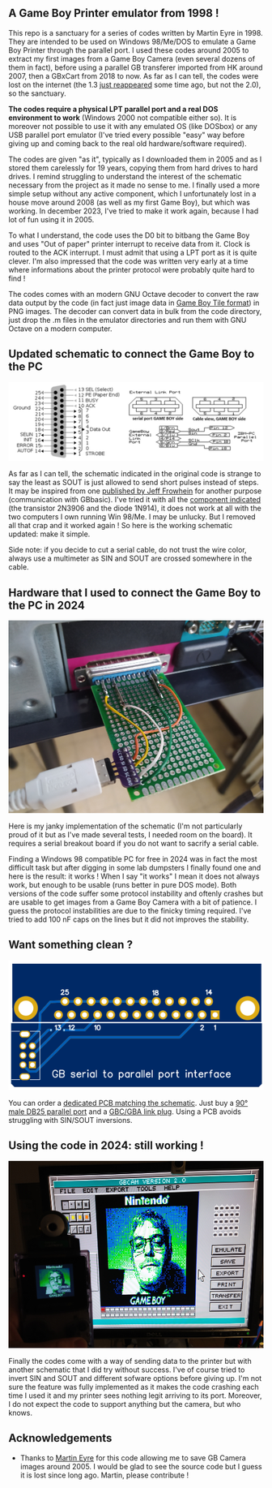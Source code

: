 ## A Game Boy Printer emulator from 1998 !

This repo is a sanctuary for a series of codes written by Martin Eyre in 1998. They are intended to be used on Windows 98/Me/DOS to emulate a Game Boy Printer through the parallel port. I used these codes around 2005 to extract my first images from a Game Boy Camera (even several dozens of them in fact), before using a parallel GB transferer imported from HK around 2007, then a GBxCart from 2018 to now. As far as I can tell, the codes were lost on the internet (the 1.3 [just reappeared](https://www.gamebrew.org/wiki/Gameboy_Printer_Emulator_GB) some time ago, but not the 2.0), so the sanctuary.

**The codes require a physical LPT parallel port and a real DOS environment to work** (Windows 2000 not compatible either so). It is moreover not possible to use it with any emulated OS (like DOSbox) or any USB parallel port emulator (I've tried every possible "easy" way before giving up and coming back to the real old hardware/software required).

The codes are given "as it", typically as I downloaded them in 2005 and as I stored them carelessly for 19 years, copying them from hard drives to hard drives. I remind struggling to understand the interest of the schematic necessary from the project as it made no sense to me. I finally used a more simple setup without any active component, which I unfortunately lost in a house move around 2008 (as well as my first Game Boy), but which was working. In december 2023, I've tried to make it work again, because I had lot of fun using it in 2005.

To what I understand, the code uses the D0 bit to bitbang the Game Boy and uses "Out of paper" printer interrupt to receive data from it. Clock is routed to the ACK interrupt. I must admit that using a LPT port as it is quite clever. I'm also impressed that the code was written very early at a time where informations about the printer protocol were probably quite hard to find !

The codes comes with an modern GNU Octave decoder to convert the raw data output by the code (in fact just image data in [Game Boy Tile format](https://www.huderlem.com/demos/gameboy2bpp.html)) in PNG images. The decoder can convert data in bulk from the code directory, just drop the .m files in the emulator directories and run them with GNU Octave on a modern computer.

## Updated schematic to connect the Game Boy to the PC

![Hardware](Pictures/Pinout_2024.png)

As far as I can tell, the schematic indicated in the original code is strange to say the least as SOUT is just allowed to send short pulses instead of steps. It may be inspired from one [published by Jeff Frowhein](https://www.devrs.com/gb/files/hardware.html) for another purpose (communication with GBbasic). I've tried it with all the [component indicated](https://www.devrs.com/gb/files/gb2pp7.gif) (the transistor 2N3906 and the diode 1N914), it does not work at all with the two computers I own running Win 98/Me. I may be unlucky. But I removed all that crap and it worked again ! So here is the working schematic updated: make it simple.

Side note: if you decide to cut a serial cable, do not trust the wire color, always use a multimeter as SIN and SOUT are crossed somewhere in the cable.

## Hardware that I used to connect the Game Boy to the PC in 2024

![Hardware](Pictures/Hardware.png)

Here is my janky implementation of the schematic (I'm not particularly proud of it but as I've made several tests, I needed room on the board). It requires a serial breakout board if you do not want to sacrify a serial cable.

Finding a Windows 98 compatible PC for free in 2024 was in fact the most difficult task but after digging in some lab dumpsters I finally found one and here is the result: it works ! When I say "it works" I mean it does not always work, but enough to be usable (runs better in pure DOS mode). Both versions of the code suffer some protocol instability and oftenly crashes but are usable to get images from a Game Boy Camera with a bit of patience. I guess the protocol instabilities are due to the finicky timing required. I've tried to add 100 nF caps on the lines but it did not improves the stability.

## Want something clean ?

![Hardware](PCB/PCB.png)

You can order a [dedicated PCB matching the schematic](/PCB). Just buy a [90° male DB25 parallel port](https://fr.aliexpress.com/item/1005006186899118.html) and a [GBC/GBA link plug](https://fr.aliexpress.com/item/1005006358075502.html). Using a PCB avoids struggling with SIN/SOUT inversions.

## Using the code in 2024: still working !

![Hardware](Pictures/Results.png)

Finally the codes come with a way of sending data to the printer but with another schematic that I did try without success. I've of course tried to invert SIN and SOUT and different sofware options before giving up. I'm not sure the feature was fully implemented as it makes the code crashing each time I used it and my printer sees nothing legit arriving to its port. Moreover, I do not expect the code to support anything but the camera, but who knows.

## Acknowledgements

- Thanks to [Martin Eyre](https://web.archive.org/web/20000915214526/http://skyscraper.fortunecity.com/macro/730/) for this code allowing me to save GB Camera images around 2005. I would be glad to see the source code but I guess it is lost since long ago. Martin, please contribute !
